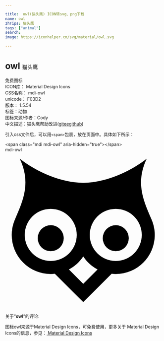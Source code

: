 ```yaml
---

title:  owl(猫头鹰) ICON转svg、png下载
name: owl
zhTips: 猫头鹰
tags: ["animal"]
search: 
image: https://iconhelper.cn/svg/material/owl.svg

---
```


# owl  <small style="font-size: 60%;font-weight: 100">猫头鹰</small>


<div class="detail-page">
<p>
<span><span class="badge-success badge">免费图标</span> </span>
<br/>
<span>
ICON库：
<span class="badge-secondary badge">Material Design Icons</span> 
</span>
<br/>
<span>
CSS名称：
<span class="badge-secondary badge">mdi-owl</span> 
</span>
<br/>
<span>
unicode：
<span class="badge-secondary badge">F03D2</span> 
<copy-btn content='F03D2' btn-title=""></copy-btn>
<copy-btn :content='String.fromCodePoint(parseInt("F03D2", 16))' btn-title="复制U"></copy-btn>
</span>
<br/>
<span>
版本：
<span class="badge-secondary badge">1.5.54</span> 
</span><br/><span>标签：<span class="badge-light badge"><router-link to="/tags/animal.html">动物</router-link></span></span>
<br/>
<span>图标来源/作者：<span class="badge-light badge">Cody</span></span> 
<br/>
<span class="zh-detail">中文描述：<span class="badge-primary badge">猫头鹰</span><span class="help-link"><span>帮助改进</span>(<a href="https://gitee.com/liuwave/icon-helper/edit/master/json/material/owl.json" target="_blank" rel="noopener noreferrer">gitee</a><a href="https://github.com/liuwave/icon-helper/edit/master/json/material/owl.json" target="_blank" rel="noopener noreferrer">github</a></span>)</span><br/>
</p>
</div>
<div class="alert alert-dark">
  <i class="mdi mdi-owl mdi-48px"></i>
  <i class="mdi mdi-owl mdi-36px"></i>
  <i class="mdi mdi-owl mdi-24px"></i>
  <i class="mdi mdi-owl mdi-18px"></i>
</div>
<div>
  <p>引入css文件后，可以用<code>&lt;span&gt;</code>包裹，放在页面中。具体如下所示：    
  </p>
  <div class="alert alert-primary" style="font-size: 14px">
    &lt;span class="mdi mdi-owl" aria-hidden="true"&gt;&lt;/span&gt;
    <copy-btn content='<span class="mdi mdi-owl" aria-hidden="true"></span>'></copy-btn>
  </div>
  <div class="alert alert-secondary">
    <i class="mdi mdi-owl"
    style="font-size: 24px"
    aria-hidden="true"></i> mdi-owl
    <copy-btn content="mdi-owl" btn-title="复制图标名称"></copy-btn>
  </div>
</div>
<div id="svg" class="svg-wrap">
<svg xmlns="http://www.w3.org/2000/svg" viewBox="0 0 24 24"><path d="M12,16C12.56,16.84 13.31,17.53 14.2,18L12,20.2L9.8,18C10.69,17.53 11.45,16.84 12,16M17,11.2A2,2 0 0,0 15,13.2A2,2 0 0,0 17,15.2A2,2 0 0,0 19,13.2C19,12.09 18.1,11.2 17,11.2M7,11.2A2,2 0 0,0 5,13.2A2,2 0 0,0 7,15.2A2,2 0 0,0 9,13.2C9,12.09 8.1,11.2 7,11.2M17,8.7A4,4 0 0,1 21,12.7A4,4 0 0,1 17,16.7A4,4 0 0,1 13,12.7A4,4 0 0,1 17,8.7M7,8.7A4,4 0 0,1 11,12.7A4,4 0 0,1 7,16.7A4,4 0 0,1 3,12.7A4,4 0 0,1 7,8.7M2.24,1C4,4.7 2.73,7.46 1.55,10.2C1.19,11 1,11.83 1,12.7A6,6 0 0,0 7,18.7C7.21,18.69 7.42,18.68 7.63,18.65L10.59,21.61L12,23L13.41,21.61L16.37,18.65C16.58,18.68 16.79,18.69 17,18.7A6,6 0 0,0 23,12.7C23,11.83 22.81,11 22.45,10.2C21.27,7.46 20,4.7 21.76,1C19.12,3.06 15.36,4.69 12,4.7C8.64,4.69 4.88,3.06 2.24,1Z" /></svg>
</div>
<detail full-name='mdi-owl'></detail>
<div class="icon-detail__container">
<p>关于“<b>owl</b>”的评论:</p>
</div>
<Vssue title="关于“owl”的评论" />    
<div><p>图标owl来源于Material Design Icons，可免费使用，更多关于 Material Design Icons的信息，参见：<a target="_blank" href="https://iconhelper.cn/material.html"> Material Design Icons</a>
</p></div>
